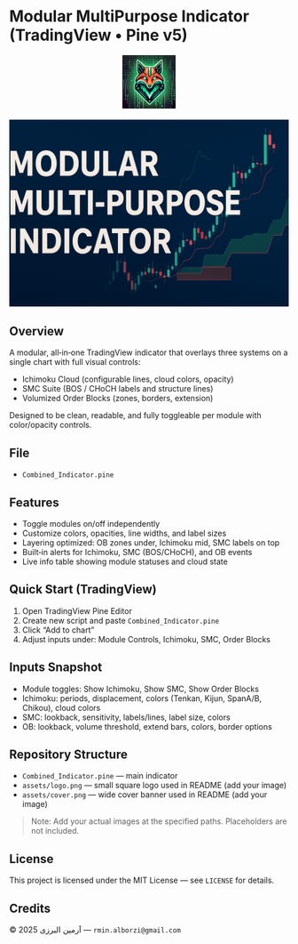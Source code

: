 # Modular MultiPurpose Indicator (TradingView • Pine v5)

<div align="center">

<img src="assets/logo.png" alt="Project Logo" width="96" />

<br/>
<br/>

<img src="assets/cover.png" alt="Project Cover" width="820" />

</div>

## Overview
A modular, all‑in‑one TradingView indicator that overlays three systems on a single chart with full visual controls:

- Ichimoku Cloud (configurable lines, cloud colors, opacity)
- SMC Suite (BOS / CHoCH labels and structure lines)
- Volumized Order Blocks (zones, borders, extension)

Designed to be clean, readable, and fully toggleable per module with color/opacity controls.

## File
- `Combined_Indicator.pine`

## Features
- Toggle modules on/off independently
- Customize colors, opacities, line widths, and label sizes
- Layering optimized: OB zones under, Ichimoku mid, SMC labels on top
- Built‑in alerts for Ichimoku, SMC (BOS/CHoCH), and OB events
- Live info table showing module statuses and cloud state

## Quick Start (TradingView)
1. Open TradingView Pine Editor
2. Create new script and paste `Combined_Indicator.pine`
3. Click “Add to chart”
4. Adjust inputs under: Module Controls, Ichimoku, SMC, Order Blocks

## Inputs Snapshot
- Module toggles: Show Ichimoku, Show SMC, Show Order Blocks
- Ichimoku: periods, displacement, colors (Tenkan, Kijun, SpanA/B, Chikou), cloud colors
- SMC: lookback, sensitivity, labels/lines, label size, colors
- OB: lookback, volume threshold, extend bars, colors, border options

## Repository Structure
- `Combined_Indicator.pine` — main indicator
- `assets/logo.png` — small square logo used in README (add your image)
- `assets/cover.png` — wide cover banner used in README (add your image)

> Note: Add your actual images at the specified paths. Placeholders are not included.

## License
This project is licensed under the MIT License — see `LICENSE` for details.

## Credits
© 2025 آرمین البرزی — `rmin.alborzi@gmail.com`


